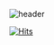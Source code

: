 ![header](https://capsule-render.vercel.app/api?type=waving&color=auto&height=300&section=header&text=Logan🥰&fontSize=90) 

[![Hits](https://hits.seeyoufarm.com/api/count/incr/badge.svg?url=https%3A%2F%2Fgithub.com%2Fjundm%2Fhit-counter&count_bg=%23FF0000&title_bg=%23000000&icon=&icon_color=%23E7E7E7&title=hits&edge_flat=false)](https://hits.seeyoufarm.com)
